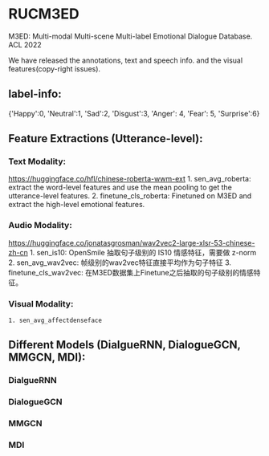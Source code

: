 # RUCM3ED
M3ED: Multi-modal Multi-scene Multi-label Emotional Dialogue Database. ACL 2022

We have released the annotations, text and speech info. and the visual features(copy-right issues).

## label-info:
{'Happy':0, 'Neutral':1, 'Sad':2, 'Disgust':3, 'Anger': 4, 'Fear': 5, 'Surprise':6}

## Feature Extractions (Utterance-level):
### Text Modality:
https://huggingface.co/hfl/chinese-roberta-wwm-ext
    1. sen_avg_roberta: extract the word-level features and use the mean pooling to get the utterance-level features.
    2. finetune_cls_roberta: Finetuned on M3ED and extract the high-level emotional features.
    
### Audio Modality:
https://huggingface.co/jonatasgrosman/wav2vec2-large-xlsr-53-chinese-zh-cn
    1. sen_is10: OpenSmile 抽取句子级别的 IS10 情感特征，需要做 z-norm
    2. sen_avg_wav2vec: 帧级别的wav2vec特征直接平均作为句子特征
    3. finetune_cls_wav2vec: 在M3ED数据集上Finetune之后抽取的句子级别的情感特征。

### Visual Modality:
    1. sen_avg_affectdenseface

## Different Models (DialgueRNN, DialogueGCN, MMGCN, MDI):

### DialgueRNN

### DialogueGCN
### MMGCN

### MDI